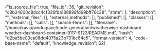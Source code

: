{"is_source_file": true, "file_id": 36, "git_revision": "c8b34800c8dcc4cf326fba188899fd99bff76c38", "state": 1, "description": "", "external_files": [], "external_methods": [], "published": [], "classes": [], "methods": [], "calls": [], "search-terms": [], "filename": "/home/kavia/workspace/code-generation/weatherwise-dashboard-weather-dashboard-container-9117-9123/README.md", "hash": "d2ba5be03ea08dd4075a23b731bc64e5", "format-version": 4, "code-base-name": "default", "knowledge_revision": 62}